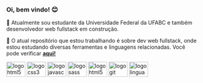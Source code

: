 ### Oi, bem vindo! 😊

<div>
  <p>🏫 Atualmente sou estudante da Universidade Federal da UFABC e também desenvolvedor web fullstack em construção.</p>
  <p>🌟 O atual repositório que estou trabalhando é sobre dev web fullstack, onde estou estudando diversas ferramentas e linguagens relacionadas. Você pode verificar <a href="https://github.com/gilmarcarlos-developer/projetos-de-estudos-frontend-2022"><b>aqui!</b></a></p>
</div>

<div style="display: inline-block;">
  <img align="center" alt="logo html5" width="50" height="40" src="https://cdn.jsdelivr.net/gh/devicons/devicon/icons/html5/html5-plain-wordmark.svg" />
  <img align="center" alt="logo css3" width="50" height="40" src="https://cdn.jsdelivr.net/gh/devicons/devicon/icons/css3/css3-original-wordmark.svg" />
  <img align="center" alt="logo javascript" width="50" height="40" src="https://cdn.jsdelivr.net/gh/devicons/devicon/icons/javascript/javascript-original.svg" />
  <img align="center" alt="logo sass" width="50" height="40" src="https://cdn.jsdelivr.net/gh/devicons/devicon/icons/sass/sass-original.svg" />
  <img align="center" alt="logo html5" width="50" height="40" src="https://cdn.jsdelivr.net/gh/devicons/devicon/icons/bootstrap/bootstrap-original.svg" />
  <img align="center" alt="logo git" width="50" height="40" src="https://cdn.jsdelivr.net/gh/devicons/devicon/icons/git/git-original.svg" />
  <img align="center" alt="logo linguagem c" width="50" height="40" src="https://cdn.jsdelivr.net/gh/devicons/devicon/icons/c/c-original.svg" />
</div>
